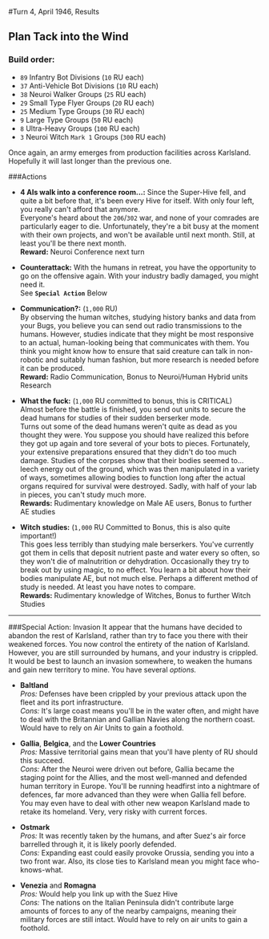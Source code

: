 #Turn 4, April 1946, Results

## Plan Tack into the Wind

### Build order:
- `89` Infantry Bot Divisions (`10` RU each)
- `37` Anti-Vehicle Bot Divisions (`10` RU each)
- `38` Neuroi Walker Groups (`25` RU each)
- `29` Small Type Flyer Groups (`20` RU each)
- `25` Medium Type Groups (`30` RU each)
- `9` Large Type Groups (`50` RU each)
- `8` Ultra-Heavy Groups (`100` RU each)
- `3` Neuroi Witch `Mark 1` Groups (`300` RU each)

Once again, an army emerges from production facilities across Karlsland. Hopefully it will last longer than the previous one.

###Actions

- **4 AIs walk into a conference room...:** Since the Super-Hive fell, and quite a bit before that, it's been every Hive for itself. With only four left, you really can't afford that anymore.  
Everyone's heard about the `206`/`302` war, and none of your comrades are particularly eager to die. Unfortunately, they're a bit busy at the moment with their own projects, and won't be available until next month. Still, at least you'll be there next month.  
**Reward:** Neuroi Conference next turn

- **Counterattack:** With the humans in retreat, you have the opportunity to go on the offensive again. With your industry badly damaged, you might need it.  
See **`Special Action`** Below

- **Communication?:** (`1,000` RU)  
By observing the human witches, studying history banks and data from your Bugs, you believe you can send out radio transmissions to the humans. However, studies indicate that they might be most responsive to an actual, human-looking being that communicates with them. You think you might know how to ensure that said creature can talk in non-robotic and suitably human fashion, but more research is needed before it can be produced.  
**Reward:** Radio Communication, Bonus to Neuroi/Human Hybrid units Research

- **What the fuck:** (`1,000` RU committed to bonus, this is CRITICAL)  
Almost before the battle is finished, you send out units to secure the dead humans for studies of their sudden berserker mode.  
Turns out some of the dead humans weren't quite as dead as you thought they were. You suppose you should have realized this before they got up again and tore several of your bots to pieces. Fortunately, your extensive preparations ensured that they didn't do too much damage. Studies of the corpses show that their bodies seemed to... leech energy out of the ground, which was then manipulated in a variety of ways, sometimes allowing bodies to function long after the actual organs required for survival were destroyed. Sadly, with half of your lab in pieces, you can't study much more.  
**Rewards:** Rudimentary knowledge on Male AE users, Bonus to further AE studies

- **Witch studies:** (`1,000` RU Committed to Bonus, this is also quite important!)   
This goes less terribly than studying male berserkers. You've currently got them in cells that deposit nutrient paste and water every so often, so they won't die of malnutrition or dehydration. Occasionally they try to break out by using magic, to no effect. You learn a bit about how their bodies manipulate AE, but not much else. Perhaps a different method of study is needed. At least you have notes to compare.  
**Rewards:** Rudimentary knowledge of Witches, Bonus to further Witch Studies

---
###Special Action: Invasion
It appear that the humans have decided to abandon the rest of Karlsland, rather than try to face you there with their weakened forces. You now control the entirety of the nation of Karlsland. However, you are still surrounded by humans, and your industry is crippled. It would be best to launch an invasion somewhere, to weaken the humans and gain new territory to mine. You have several *options.*

- **Baltland**  
*Pros:* Defenses have been crippled by your previous attack upon the fleet and its port infrastructure.  
*Cons:* It's large coast means you'll be in the water often, and might have to deal with the Britannian and Gallian Navies along the northern coast. Would have to rely on Air Units to gain a foothold.

- **Gallia**, **Belgica**, and the **Lower Countries**  
*Pros:* Massive territorial gains mean that you'll have plenty of RU should this succeed.  
*Cons:* After the Neuroi were driven out before, Gallia became the staging point for the Allies, and the most well-manned and defended human territory in Europe. You'll be running headfirst into a nightmare of defences, far more advanced than they were when Gallia fell before. You may even have to deal with other new weapon Karlsland made to retake its homeland. Very, very risky with current forces.

- **Ostmark**  
*Pros:* It was recently taken by the humans, and after Suez's air force barrelled through it, it is likely poorly defended.  
*Cons:* Expanding east could easily provoke Orussia, sending you into a two front war. Also, its close ties to Karlsland mean you might face who-knows-what.

- **Venezia** and **Romagna**  
*Pros:* Would help you link up with the Suez Hive  
*Cons:* The nations on the Italian Peninsula didn't contribute large amounts of forces to any of the nearby campaigns, meaning their military forces are still intact. Would have to rely on air units to gain a foothold.
